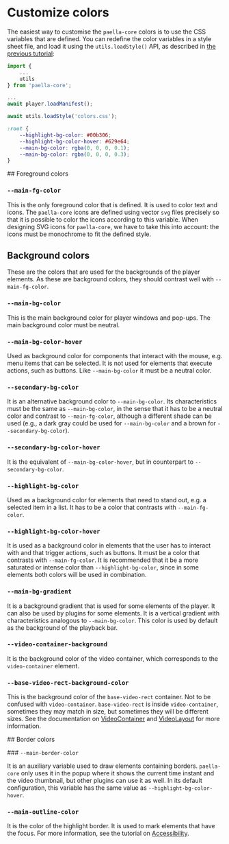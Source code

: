 # Customize colors

The easiest way to customise the `paella-core` colors is to use the CSS variables that are defined. You can redefine the color variables in a style sheet file, and load it using the `utils.loadStyle()` API, as described in [the previous tutorial](customize_playback_bar.md):

```js
import {
    ...
    utils
} from 'paella-core';

...
await player.loadManifest();

await utils.loadStyle('colors.css');
```

```css
:root {
    --highlight-bg-color: #00b306;
    --highlight-bg-color-hover: #629e64;
    --main-bg-color: rgba(0, 0, 0, 0.1);
    --main-bg-color: rgba(0, 0, 0, 0.3);
}
```

## Foreground colors

### `--main-fg-color`

This is the only foreground color that is defined. It is used to color text and icons. The `paella-core` icons are defined using vector `svg` files precisely so that it is possible to color the icons according to this variable. When designing SVG icons for `paella-core`, we have to take this into account: the icons must be monochrome to fit the defined style.


## Background colors

These are the colors that are used for the backgrounds of the player elements. As these are background colors, they should contrast well with `--main-fg-color`.

### `--main-bg-color`

This is the main background color for player windows and pop-ups. The main background color must be neutral.

### `--main-bg-color-hover`

Used as background color for components that interact with the mouse, e.g. menu items that can be selected. It is not used for elements that execute actions, such as buttons. Like `--main-bg-color` it must be a neutral color.


### `--secondary-bg-color`

It is an alternative background color to `--main-bg-color`. Its characteristics must be the same as `--main-bg-color`, in the sense that it has to be a neutral color and contrast to `--main-fg-color`, although a different shade can be used (e.g., a dark gray could be used for `--main-bg-color` and a brown for `--secondary-bg-color`).

### `--secondary-bg-color-hover`

It is the equivalent of `--main-bg-color-hover`, but in counterpart to `--secondary-bg-color`.

### `--highlight-bg-color`

Used as a background color for elements that need to stand out, e.g. a selected item in a list. It has to be a color that contrasts with `--main-fg-color`.

### `--highlight-bg-color-hover`

It is used as a background color in elements that the user has to interact with and that trigger actions, such as buttons. It must be a color that contrasts with `--main-fg-color`. It is recommended that it be a more saturated or intense color than `--highlight-bg-color`, since in some elements both colors will be used in combination.

### `--main-bg-gradient`

It is a background gradient that is used for some elements of the player. It can also be used by plugins for some elements. It is a vertical gradient with characteristics analogous to `--main-bg-color`. This color is used by default as the background of the playback bar.

### `--video-container-background`

It is the background color of the video container, which corresponds to the `video-container` element.

### `--base-video-rect-background-color`

This is the background color of the `base-video-rect` container. Not to be confused with `video-container`. `base-video-rect` is inside `video-container`, sometimes they may match in size, but sometimes they will be different sizes. See the documentation on [VideoContainer](../video_container.md) and [VideoLayout](../video_layout.md) for more information.

## Border colors

### `--main-border-color`

It is an auxiliary variable used to draw elements containing borders. `paella-core` only uses it in the popup where it shows the current time instant and the video thumbnail, but other plugins can use it as well. In its default configuration, this variable has the same value as `--highlight-bg-color-hover`.

### `--main-outline-color`

It is the color of the highlight border. It is used to mark elements that have the focus. For more information, see the tutorial on [Accessibility](accessibility.md).
